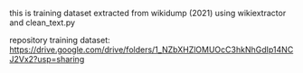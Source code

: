 this is training dataset extracted from wikidump (2021) using wikiextractor and clean_text.py 

repository training dataset: https://drive.google.com/drive/folders/1_NZbXHZlOMUOcC3hkNhGdIp14NCJ2Vx2?usp=sharing